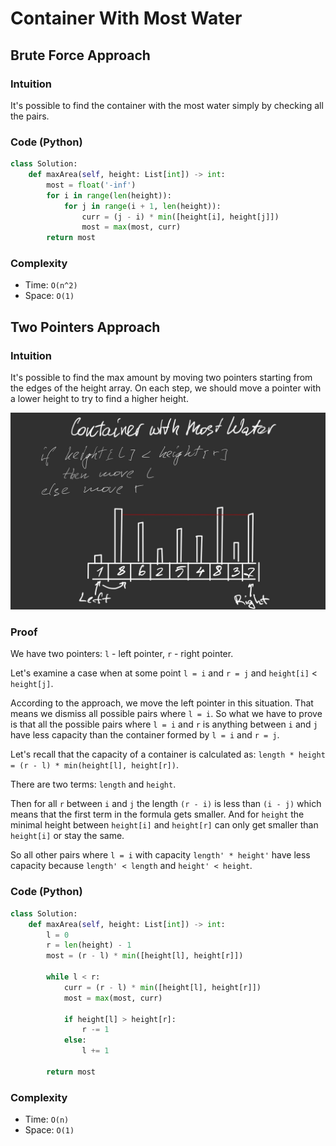 # Container With Most Water


## Brute Force Approach

### Intuition

It's possible to find the container with the most water simply by checking all
the pairs.

### Code (Python)

```python
class Solution:
    def maxArea(self, height: List[int]) -> int:
        most = float('-inf')
        for i in range(len(height)):
            for j in range(i + 1, len(height)):
                curr = (j - i) * min([height[i], height[j]])
                most = max(most, curr)
        return most
```

### Complexity

- Time: `O(n^2)`
- Space: `O(1)`


## Two Pointers Approach

### Intuition

It's possible to find the max amount by moving two pointers starting from the edges of the height array.
On each step, we should move a pointer with a lower height to try to find a higher height.

![example](assets/MostWater.png)

### Proof

We have two pointers: `l` - left pointer, `r` - right pointer.

Let's examine a case when at some point `l = i` and `r = j` and `height[i]` < `height[j]`.

According to the approach, we move the left pointer in this situation. 
That means we dismiss all possible pairs where `l = i`. So what we have to prove is that
all the possible pairs where `l = i` and `r` is anything between `i` and `j` have less capacity than
the container formed by `l = i` and `r = j`.

Let's recall that the capacity of a container is calculated as:
`length * height = (r - l) * min(height[l], height[r])`.

There are two terms: `length` and `height`.

Then for all `r` between `i` and `j` the length `(r - i)` is less than `(i - j)` which means that the first term 
in the formula gets smaller. And for `height` the minimal height 
between `height[i]` and `height[r]` can only get smaller than `height[i]` or stay the same. 

So all other pairs where `l = i` with capacity `length' * height'` have less capacity 
because `length' < length` and `height' < height`.

### Code (Python)

```python
class Solution:
    def maxArea(self, height: List[int]) -> int:
        l = 0
        r = len(height) - 1
        most = (r - l) * min([height[l], height[r]])

        while l < r:
            curr = (r - l) * min([height[l], height[r]]) 
            most = max(most, curr)

            if height[l] > height[r]:
                r -= 1
            else:
                l += 1
        
        return most
```

### Complexity

- Time: `O(n)`
- Space: `O(1)`
